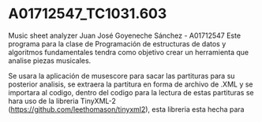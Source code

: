 # A01712547_TC1031.603
Music sheet analyzer
Juan José Goyeneche Sánchez - A01712547
Este programa para la clase de Programación de estructuras de datos y algoritmos fundamentales tendra como objetivo crear un herramienta que analise piezas musicales. 

Se usara la aplicación de musescore para sacar las partituras para su posterior analisis, se extraera la partitura en forma de archivo de .XML y se importara al codigo, dentro del codigo para la lectura de estas
partituras se hara uso de la libreria TinyXML-2 (https://github.com/leethomason/tinyxml2), esta libreria esta hecha para 
